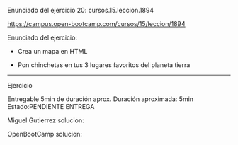 Enunciado del ejercicio 20:   cursos.15.leccion.1894

https://campus.open-bootcamp.com/cursos/15/leccion/1894


Enunciado del ejercicio:

- Crea un mapa en HTML

- Pon chinchetas en tus 3 lugares favoritos del planeta tierra


-----------------------------------------

Ejercicio 

Entregable
5min de duración aprox.
Duración aproximada: 5min
Estado:PENDIENTE ENTREGA

Miguel Gutierrez solucion:



OpenBootCamp solucion:












